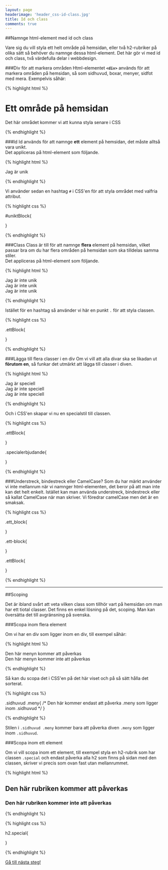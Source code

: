 ```yaml
---
layout: page
headerimage: 'header_css-id-class.jpg'
title: Id och class
comments: true
---
```



##Namnge html-element med id och class

<p class="preamble">Vare sig du vill styla ett helt område på hemsidan, eller två h2-rubriker på olika sätt så behöver du namnge dessa html-element. Det här gör vi med id och class, två värdefulla delar i webbdesign.</p>

###Div för att markera områden
Html-elementet <strong>``<div>``</strong> används för att markera områden på hemsidan, så som sidhuvud, boxar, menyer, sidfot med mera. Exempelvis såhär:

{% highlight html %}

<div>
  <h1>Ett område på hemsidan</h1>
  <p>Det här området kommer vi att kunna styla senare i CSS</p>
</div>

{% endhighlight %}



###Id
Id används för att namnge <strong>ett</strong> element på hemsidan, det måste alltså vara unikt.   
Det appliceras på html-element som följande.

{% highlight html %}

<div id="uniktBlock">
  Jag är unik
</div>

{% endhighlight %}

Vi använder sedan en hashtag ``#`` i CSS'en för att styla området med valfria attribut.

{% highlight css %}

#uniktBlock{

}

{% endhighlight %}



###Class
Class är till för att namnge <strong>flera</strong> element på hemsidan, vilket passar bra om du har flera områden på hemsidan som ska tilldelas samma stiler.   
Det appliceras på html-element som följande.

{% highlight html %}

<div class="ettBlock">
  Jag är inte unik
</div>

<div class="ettBlock">
  Jag är inte unik
</div>

<div class="ettBlock">
  Jag är inte unik
</div>

{% endhighlight %}

Istället för en hashtag så använder vi här en punkt ``.`` för att styla classen.

{% highlight css %}

.ettBlock{

}

{% endhighlight %}




###Lägga till flera classer i en div
Om vi vill att alla divar ska se likadan ut <strong>förutom en</strong>, så funkar det utmärkt att lägga till classer i diven. 

{% highlight html %}

<div class="ettBlock specialerbjudande">
  Jag är speciell
</div>

<div class="ettBlock">
  Jag är inte speciell
</div>

<div class="ettBlock">
  Jag är inte speciell
</div>

{% endhighlight %}

Och i CSS'en skapar vi nu en specialstil till classen.

{% highlight css %}

.ettBlock{

}

.specialerbjudande{

}

{% endhighlight %}




###Understreck, bindestreck eller CamelCase?
Som du har märkt använder vi inte mellanrum när vi namnger html-elementen, det beror på att man inte kan det helt enkelt. Istället kan man använda understreck, bindestreck eller så kallat CamelCase när man skriver. Vi föredrar camelCase men det är en smaksak.

{% highlight css %}

.ett_block{
  
}

.ett-block{
  
}

.ettBlock{
  
}

{% endhighlight %}

<hr/>

##Scoping  

Det är ibland svårt att veta vilken class som tillhör vart på hemsidan om man har ett tiotal classer. Det finns en enkel lösning på det, scoping. Man kan översätta det till avgränsning på svenska.   

###Scopa inom flera element

Om vi har en div som ligger inom en div, till exempel såhär:

{% highlight html %}

<div class="sidhuvud">
  <div class="meny">
    Den här menyn kommer att påverkas
  </div>
</div>

<div class="meny">
  Den här menyn kommer inte att påverkas
</div>

{% endhighlight %}

Så kan du scopa det i CSS'en på det här viset och på så sätt hålla det sorterat.

{% highlight css %}

.sidhuvud .meny{
  /* Den här kommer endast att påverka .meny som ligger inom .sidhuvud */
}

{% endhighlight %}

Stilen i ``.sidhuvud .meny`` kommer bara att påverka diven ``.meny`` som ligger inom ``.sidhuvud``.



###Scopa inom ett element

Om vi vill scopa inom ett element, till exempel styla en h2-rubrik som har classen ``.special`` och endast påverka alla h2 som finns på sidan med den classen, skriver vi precis som ovan fast utan mellanrummet.

{% highlight html %}

<h2 class="special">Den här rubriken kommer att påverkas</h2>

<h3 class="special">Den här rubriken kommer inte att påverkas</h3>

{% endhighlight %}

{% highlight css %}

h2.special{
  
}

{% endhighlight %}



<a class="btn btn-next" href="{{ site.url }}#">Gå till nästa steg!</a>
